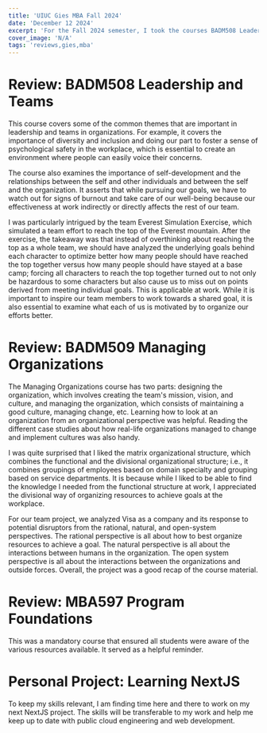 ```yaml
---
title: 'UIUC Gies MBA Fall 2024'
date: 'December 12 2024'
excerpt: 'For the Fall 2024 semester, I took the courses BADM508 Leadership and Teams, BADM509 Managing Organizations, and MBA597 Program Foundations.'
cover_image: 'N/A'
tags: 'reviews,gies,mba'
---
```

# Review: BADM508 Leadership and Teams
This course covers some of the common themes that are important in leadership and teams in organizations. For example, it covers the importance of diversity and inclusion and doing our part to foster a sense of psychological safety in the workplace, which is essential to create an environment where people can easily voice their concerns. 

The course also examines the importance of self-development and the relationships between the self and other individuals and between the self and the organization. It asserts that while pursuing our goals, we have to watch out for signs of burnout and take care of our well-being because our effectiveness at work indirectly or directly affects the rest of our team. 

I was particularly intrigued by the team Everest Simulation Exercise, which simulated a team effort to reach the top of the Everest mountain. After the exercise, the takeaway was that instead of overthinking about reaching the top as a whole team, we should have analyzed the underlying goals behind each character to optimize better how many people should have reached the top together versus how many people should have stayed at a base camp; forcing all characters to reach the top together turned out to not only be hazardous to some characters but also cause us to miss out on points derived from meeting individual goals. This is applicable at work. While it is important to inspire our team members to work towards a shared goal, it is also essential to examine what each of us is motivated by to organize our efforts better. 

# Review: BADM509 Managing Organizations
The Managing Organizations course has two parts: designing the organization, which involves creating the team's mission, vision, and culture, and managing the organization, which consists of maintaining a good culture, managing change, etc. Learning how to look at an organization from an organizational perspective was helpful. Reading the different case studies about how real-life organizations managed to change and implement cultures was also handy. 

I was quite surprised that I liked the matrix organizational structure, which combines the functional and the divisional organizational structure; i.e., it combines groupings of employees based on domain specialty and grouping based on service departments. It is because while I liked to be able to find the knowledge I needed from the functional structure at work, I appreciated the divisional way of organizing resources to achieve goals at the workplace. 

For our team project, we analyzed Visa as a company and its response to potential disruptors from the rational, natural, and open-system perspectives. The rational perspective is all about how to best organize resources to achieve a goal. The natural perspective is all about the interactions between humans in the organization. The open system perspective is all about the interactions between the organizations and outside forces. Overall, the project was a good recap of the course material.

# Review: MBA597 Program Foundations
This was a mandatory course that ensured all students were aware of the various resources available. It served as a helpful reminder. 

# Personal Project: Learning NextJS
To keep my skills relevant, I am finding time here and there to work on my next NextJS project. The skills will be transferable to my work and help me keep up to date with public cloud engineering and web development. 